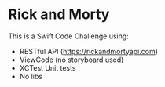 # Rick and Morty

This is a Swift Code Challenge using:
- RESTful API (https://rickandmortyapi.com)
- ViewCode (no storyboard used)
- XCTest Unit tests
- No libs
